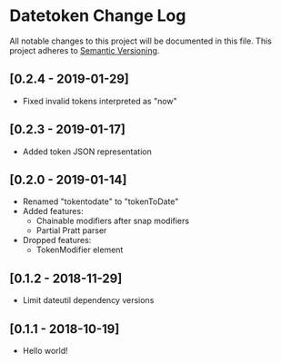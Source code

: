 # Datetoken Change Log
All notable changes to this project will be documented in this file.
This project adheres to [Semantic Versioning](http://semver.org/).

## [0.2.4 - 2019-01-29]
- Fixed invalid tokens interpreted as "now"

## [0.2.3 - 2019-01-17]
- Added token JSON representation

## [0.2.0 - 2019-01-14]
- Renamed "tokentodate" to "tokenToDate"
- Added features:
  + Chainable modifiers after snap modifiers
  + Partial Pratt parser
- Dropped features:
  + TokenModifier element

## [0.1.2 - 2018-11-29]
- Limit dateutil dependency versions

## [0.1.1 - 2018-10-19]
- Hello world!



